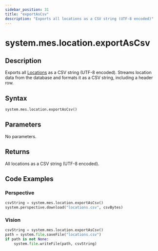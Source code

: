 ```yaml
---
sidebar_position: 31
title: "exportAsCsv"
description: "Exports all locations as a CSV string (UTF-8 encoded)"
---
```


# system.mes.location.exportAsCsv

## Description

Exports all [Locations](../../data-model/location-model/location) as a CSV string (UTF-8 encoded).
Streams location data from the database and formats it as a CSV string, including a header row.

## Syntax

```python
system.mes.location.exportAsCsv()
```

## Parameters

No parameters.

## Returns

All locations as a CSV string (UTF-8 encoded).

## Code Examples

### Perspective
```python
csvString = system.mes.location.exportAsCsv()
system.perspective.download("locations.csv", csvBytes)
```

### Vision
```python
csvString = system.mes.location.exportAsCsv()
path = system.file.saveFile("locations.csv")
if path is not None:
	system.file.writeFile(path, csvString)
```